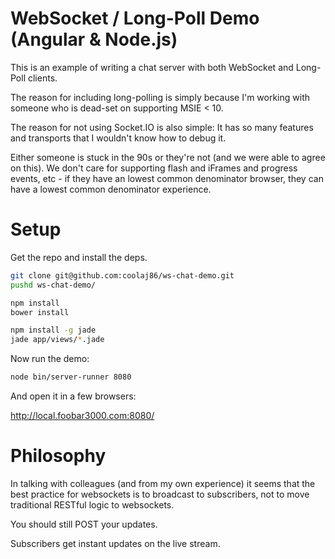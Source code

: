 WebSocket / Long-Poll Demo (Angular & Node.js)
==========================

This is an example of writing a chat server with both WebSocket and Long-Poll clients.

The reason for including long-polling is simply because I'm working with someone who is dead-set
on supporting MSIE < 10.

The reason for not using Socket.IO is also simple:
It has so many features and transports that I wouldn't know how to debug it.

Either someone is stuck in the 90s or they're not (and we were able to agree on this).
We don't care for supporting flash and iFrames and progress events, etc - if they have
an lowest common denominator browser, they can have a lowest common denominator experience.


Setup
=====

Get the repo and install the deps.

```bash
git clone git@github.com:coolaj86/ws-chat-demo.git
pushd ws-chat-demo/

npm install
bower install

npm install -g jade
jade app/views/*.jade
```

Now run the demo:

```bash
node bin/server-runner 8080
```

And open it in a few browsers:

<http://local.foobar3000.com:8080/>

Philosophy
======

In talking with colleagues (and from my own experience) it seems that the best practice for
websockets is to broadcast to subscribers, not to move traditional RESTful logic to websockets.

You should still POST your updates.

Subscribers get instant updates on the live stream.
